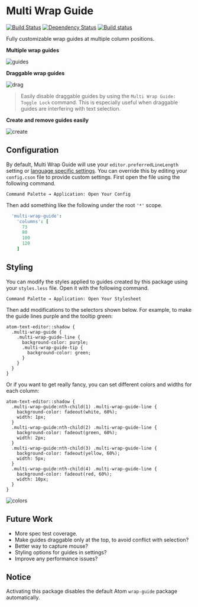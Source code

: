 # Multi Wrap Guide

[![Build Status](https://travis-ci.org/lexicalunit/multi-wrap-guide.svg?branch=master)](https://travis-ci.org/lexicalunit/multi-wrap-guide) [![Dependency Status](https://david-dm.org/lexicalunit/multi-wrap-guide.svg)](https://david-dm.org/lexicalunit/multi-wrap-guide) [![Build status](https://ci.appveyor.com/api/projects/status/4l7udbh1b6tolp7k/branch/master?svg=true)](https://ci.appveyor.com/project/lexicalunit/multi-wrap-guide/branch/master)

Fully customizable wrap guides at multiple column positions.

**Multiple wrap guides**

![guides](https://cloud.githubusercontent.com/assets/1903876/8047184/b1fc4a9c-0e07-11e5-943f-ebffd647c2e0.png)

**Draggable wrap guides**

![drag](https://cloud.githubusercontent.com/assets/1903876/8047183/b1f95c24-0e07-11e5-9c53-d2e1ba4cd273.gif)

> Easily disable draggable guides by using the `Multi Wrap Guide: Toggle Lock` command. This is especially useful when draggable guides are interfering with text selection.

**Create and remove guides easily**

![create](https://cloud.githubusercontent.com/assets/1903876/8047182/b1f6e340-0e07-11e5-8db5-99add2af6646.gif)

## Configuration

By default, Multi Wrap Guide will use your `editor.preferredLineLength` setting or [language specific settings](http://blog.atom.io/2014/10/31/language-scoped-config.html). You can override this by editing your `config.cson` file to provide custom settings. First open the file using the following command.

```
Command Palette ➔ Application: Open Your Config
```

Then add something like the following under the root `'*'` scope.

```coffeescript
  'multi-wrap-guide':
    'columns': [
      73
      80
      100
      120
    ]
```

## Styling

You can modify the styles applied to guides created by this package using your `styles.less` file. Open it with the following command.

```
Command Palette ➔ Application: Open Your Stylesheet
```

Then add modifications to the selectors shown below. For example, to make the guide lines purple and the tooltip green:

```less
atom-text-editor::shadow {
  .multi-wrap-guide {
    .multi-wrap-guide-line {
      background-color: purple;
      .multi-wrap-guide-tip {
        background-color: green;
      }
    }
  }
}
```

Or if you want to get really fancy, you can set different colors and widths for each column:

```less
atom-text-editor::shadow {
  .multi-wrap-guide:nth-child(1) .multi-wrap-guide-line {
    background-color: fadeout(white, 60%);
    width: 1px;
  }
  .multi-wrap-guide:nth-child(2) .multi-wrap-guide-line {
    background-color: fadeout(green, 60%);
    width: 2px;
  }
  .multi-wrap-guide:nth-child(3) .multi-wrap-guide-line {
    background-color: fadeout(yellow, 60%);
    width: 5px;
  }
  .multi-wrap-guide:nth-child(4) .multi-wrap-guide-line {
    background-color: fadeout(red, 60%);
    width: 10px;
  }
}
```

![colors](https://cloud.githubusercontent.com/assets/1903876/8047181/b1ef283a-0e07-11e5-92b9-5c9afbebf29c.png)

## Future Work

- More spec test coverage.
- Make guides draggable only at the top, to avoid conflict with selection?
- Better way to capture mouse?
- Styling options for guides in settings?
- Improve any performance issues?

## Notice

Activating this package disables the default Atom `wrap-guide` package automatically.
